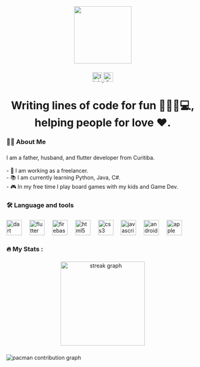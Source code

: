 <div align="center">
  <img height="150" src="https://media0.giphy.com/media/v1.Y2lkPTc5MGI3NjExaWcycnE4c2UzeW9rdGpzd3k4dGU0Z3Y4M3V4cnBtcTk4MmcxMXE4ZSZlcD12MV9pbnRlcm5hbF9naWZfYnlfaWQmY3Q9Zw/bGgsc5mWoryfgKBx1u/giphy.gif"  />
</div>

###

<div align="center">
  <a href="https://www.linkedin.com/in/ademircostadev/" target="_blank">
    <img src="https://img.shields.io/static/v1?message=LinkedIn&logo=linkedin&label=&color=0077B5&logoColor=white&labelColor=&style=for-the-badge" height="25" alt="linkedin logo"  />
  </a>
  <a href="ademircosta_dev" target="_blank">
    <img src="https://img.shields.io/static/v1?message=Discord&logo=discord&label=&color=7289DA&logoColor=white&labelColor=&style=for-the-badge" height="25" alt="discord logo"  />
  </a>
</div>

###

<h1 align="center">Writing lines of code for fun 👨🏽‍💻💻, helping people for love ❤️.</h1>

###

<h3 align="left">👩‍💻  About Me</h3>

###

<p align="left">I am a father, husband, and flutter developer from Curitiba.<br><br>- 💼 I am working as a freelancer.<br>- 📚 I am currently learning Python, Java, C#.<br>- 🎮 In my free time I play board games with my kids and Game Dev.</p>

###

<h3 align="left">🛠 Language and tools</h3>

###

<div align="left">
  <img src="https://cdn.jsdelivr.net/gh/devicons/devicon/icons/dart/dart-original.svg" height="40" alt="dart logo"  />
  <img width="12" />
  <img src="https://cdn.jsdelivr.net/gh/devicons/devicon/icons/flutter/flutter-original.svg" height="40" alt="flutter logo"  />
  <img width="12" />
  <img src="https://cdn.jsdelivr.net/gh/devicons/devicon/icons/firebase/firebase-plain.svg" height="40" alt="firebase logo"  />
  <img width="12" />
  <img src="https://cdn.jsdelivr.net/gh/devicons/devicon/icons/html5/html5-original.svg" height="40" alt="html5 logo"  />
  <img width="12" />
  <img src="https://cdn.jsdelivr.net/gh/devicons/devicon/icons/css3/css3-original.svg" height="40" alt="css3 logo"  />
  <img width="12" />
  <img src="https://cdn.jsdelivr.net/gh/devicons/devicon/icons/javascript/javascript-original.svg" height="40" alt="javascript logo"  />
  <img width="12" />
  <img src="https://cdn.jsdelivr.net/gh/devicons/devicon/icons/android/android-original.svg" height="40" alt="android logo"  />
  <img width="12" />
  <img src="https://cdn.jsdelivr.net/gh/devicons/devicon/icons/apple/apple-original.svg" height="40" alt="apple logo"  />
</div>

###

<h3 align="left">🔥   My Stats :</h3>

###

<div align="center">
  <img src="https://streak-stats.demolab.com?user=devademiroliveira&locale=en&mode=daily&theme=dark&hide_border=false&border_radius=5&order=3" height="220" alt="streak graph"  />
</div>

###

<picture>
  <source media="(prefers-color-scheme: dark)" srcset="https://raw.githubusercontent.com/devademiroliveira/devademiroliveira/output/pacman-contribution-graph-dark.svg">
  <source media="(prefers-color-scheme: light)" srcset="https://raw.githubusercontent.com/devademiroliveira/devademiroliveira/output/pacman-contribution-graph.svg">
  <img alt="pacman contribution graph" src="https://raw.githubusercontent.com/devademiroliveira/devademiroliveira/output/pacman-contribution-graph.svg">
</picture>

###
